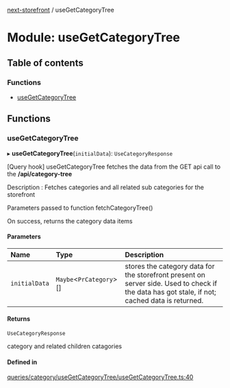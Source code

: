 [next-storefront](../README.md) / useGetCategoryTree

# Module: useGetCategoryTree

## Table of contents

### Functions

- [useGetCategoryTree](useGetCategoryTree.md#usegetcategorytree)

## Functions

### useGetCategoryTree

▸ **useGetCategoryTree**(`initialData`): `UseCategoryResponse`

[Query hook] useGetCategoryTree fetches the data from the GET api call to the <b>/api/category-tree</b>

Description : Fetches categories and all related sub categories for the storefront

Parameters passed to function fetchCategoryTree()

On success, returns the category data items

#### Parameters

| Name | Type | Description |
| :------ | :------ | :------ |
| `initialData` | `Maybe`<`PrCategory`\>[] | stores the category data for the storefront present on server side. Used to check if the data has got stale, if not; cached data is returned. |

#### Returns

`UseCategoryResponse`

category and related children catagories

#### Defined in

[queries/category/useGetCategoryTree/useGetCategoryTree.ts:40](https://github.com/KiboSoftware/nextjs-storefront/blob/474c22ea/hooks/queries/category/useGetCategoryTree/useGetCategoryTree.ts#L40)
